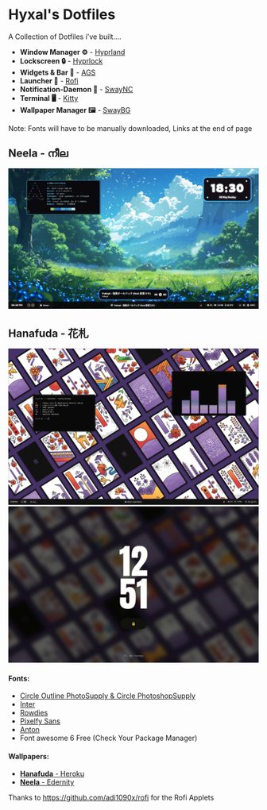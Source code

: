 # Hyxal's Dotfiles
 A Collection of Dotfiles i've built....

- **Window Manager ⚙️**      -   [Hyprland](https://github.com/hyprwm/Hyprland)
- **Lockscreen 🔒**          -   [Hyprlock](https://github.com/hyprwm/hyprlock)
- **Widgets & Bar 🧩**       -   [AGS](https://github.com/Aylur/ags)
- **Launcher 🚀**            -   [Rofi](https://github.com/davatorium/rofi)   
- **Notification-Daemon 🔔** -   [SwayNC](https://github.com/ErikReider/SwayNotificationCenter) 
- **Terminal 🖥️**            -   [Kitty](https://github.com/kovidgoyal/kitty)   
- **Wallpaper Manager 🖼️**      -   [SwayBG](https://github.com/swaywm/swaybg)

Note: Fonts will have to be manually downloaded, Links at the end of page

## Neela - നീല
![Preview.png](Neela/Neela.png)
## Hanafuda - 花札
![Preview.png](Hanafuda/Hanafuda.png) ![PreviewLock.png](Hanafuda/Lock.png)

#### Fonts:
- [Circle Outline PhotoSupply & Circle PhotoshopSupply](https://www.photoshopsupply.com/fonts/circle-font)
- [Inter](https://fonts.google.com/specimen/Inter)
- [Rowdies](https://fonts.google.com/specimen/Rowdies)
- [Pixelfy Sans](https://fonts.google.com/specimen/Pixelify+Sans)
- [Anton](https://fonts.google.com/specimen/Anton)
-  Font awesome 6 Free (Check Your Package Manager)
#### Wallpapers:
- [**Hanafuda** - Heroku](https://www.heroku.com/art/hanafuda)
- [**Neela** - Edernity](https://wall.alphacoders.com/big.php?i=1358522)

Thanks to https://github.com/adi1090x/rofi for the Rofi Applets
